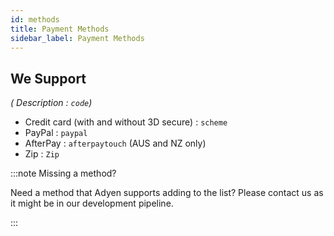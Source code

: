 ```yaml
---
id: methods
title: Payment Methods
sidebar_label: Payment Methods
---
```


## We Support

*( Description : `code`)*

- Credit card (with and without 3D secure) : `scheme`
- PayPal : `paypal`
- AfterPay : `afterpaytouch` (AUS and NZ only)
- Zip : `Zip`


:::note Missing a method?

Need a method that Adyen supports adding to the list? Please contact us as it might be in our development pipeline.

:::
